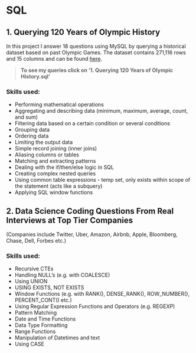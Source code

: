 # SQL 

## 1. Querying 120 Years of Olympic History 
In this project I answer 18 questions using MySQL by querying a historical dataset based on past Olympic Games. The dataset contains 271,116 rows and 15 columns and can be found [here](https://www.kaggle.com/datasets/heesoo37/120-years-of-olympic-history-athletes-and-results).

> **To see my queries click on ‘1. Querying 120 Years of Olympic History.sql’**
### Skills used:
- Performing mathematical operations
- Aggregating and describing data (minimum, maximum, average, count, and sum)
- Filtering data based on a certain condition or several conditions
- Grouping data
- Ordering data
- Limiting the output data
- Simple record joining (inner joins)
- Aliasing columns or tables
- Matching and extracting patterns
- Dealing with the if/then/else logic in SQL
- Creating complex nested queries
- Using common table expressions - temp set, only exists within scope of the statement (acts like a subquery)
- Applying SQL window functions
## 2. Data Science Coding Questions From Real Interviews at Top Tier Companies
  (Companies include Twitter, Uber, Amazon, Airbnb, Apple, Bloomberg, Chase, Dell, Forbes etc.)
### Skills used:
- Recursive CTEs
- Handling NULL’s (e.g. with COALESCE)
- Using UNION
- USING EXISTS, NOT EXISTS
- Window Functions (e.g. with RANK(), DENSE_RANK(), ROW_NUMBER(), PERCENT_CONT() etc.)
- Using Regular Expression Functions and Operators (e.g. REGEXP)
- Pattern Matching
- Date and Time Functions
- Data Type Formatting 
- Range Functions
- Manipulation of Datetimes and text 
- Using CASE
